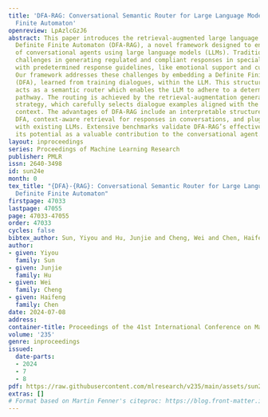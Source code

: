```yaml
---
title: 'DFA-RAG: Conversational Semantic Router for Large Language Model with Definite
  Finite Automaton'
openreview: LpAzlcGzJ6
abstract: This paper introduces the retrieval-augmented large language model with
  Definite Finite Automaton (DFA-RAG), a novel framework designed to enhance the capabilities
  of conversational agents using large language models (LLMs). Traditional LLMs face
  challenges in generating regulated and compliant responses in special scenarios
  with predetermined response guidelines, like emotional support and customer service.
  Our framework addresses these challenges by embedding a Definite Finite Automaton
  (DFA), learned from training dialogues, within the LLM. This structured approach
  acts as a semantic router which enables the LLM to adhere to a deterministic response
  pathway. The routing is achieved by the retrieval-augmentation generation (RAG)
  strategy, which carefully selects dialogue examples aligned with the current conversational
  context. The advantages of DFA-RAG include an interpretable structure through human-readable
  DFA, context-aware retrieval for responses in conversations, and plug-and-play compatibility
  with existing LLMs. Extensive benchmarks validate DFA-RAG’s effectiveness, indicating
  its potential as a valuable contribution to the conversational agent.
layout: inproceedings
series: Proceedings of Machine Learning Research
publisher: PMLR
issn: 2640-3498
id: sun24e
month: 0
tex_title: "{DFA}-{RAG}: Conversational Semantic Router for Large Language Model with
  Definite Finite Automaton"
firstpage: 47033
lastpage: 47055
page: 47033-47055
order: 47033
cycles: false
bibtex_author: Sun, Yiyou and Hu, Junjie and Cheng, Wei and Chen, Haifeng
author:
- given: Yiyou
  family: Sun
- given: Junjie
  family: Hu
- given: Wei
  family: Cheng
- given: Haifeng
  family: Chen
date: 2024-07-08
address:
container-title: Proceedings of the 41st International Conference on Machine Learning
volume: '235'
genre: inproceedings
issued:
  date-parts:
  - 2024
  - 7
  - 8
pdf: https://raw.githubusercontent.com/mlresearch/v235/main/assets/sun24e/sun24e.pdf
extras: []
# Format based on Martin Fenner's citeproc: https://blog.front-matter.io/posts/citeproc-yaml-for-bibliographies/
---
```


